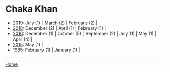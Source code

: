 # Chaka Khan

  * [2019](./chaka-khan-2019.md): 
      July (1) | 
      March (2) | 
      February (2) | 
  * [2018](./chaka-khan-2018.md): 
      December (2) | 
      April (1) | 
      February (1) | 
  * [2016](./chaka-khan-2016.md): 
      December (1) | 
      October (5) | 
      September (2) | 
      July (1) | 
      May (1) | 
      April (4) | 
  * [2015](./chaka-khan-2015.md): 
      May (1) | 
  * [1985](./chaka-khan-1985.md): 
      February (1) | 
      January (1) | 

----

[Home](../)
